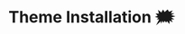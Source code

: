 # Theme Installation 🗯️

```bash <(curl -s https://raw.githubusercontent.com/RasINGamerZ/Theme-Installer/refs/heads/main/Theme%20Installer)
